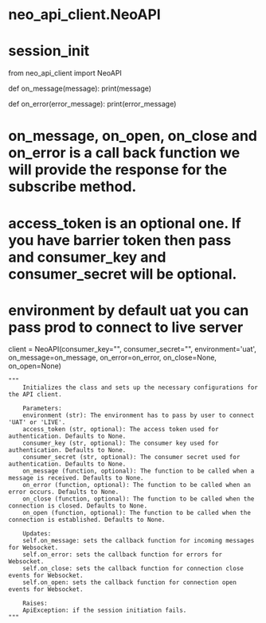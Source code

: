 # neo_api_client.NeoAPI

# **session_init**

from neo_api_client import NeoAPI

def on_message(message):
    print(message)
    
def on_error(error_message):
    print(error_message)
    
# on_message, on_open, on_close and on_error is a call back function we will provide the response for the subscribe method.
# access_token is an optional one. If you have barrier token then pass and consumer_key and consumer_secret will be optional.
# environment by default uat you can pass prod to connect to live server

client = NeoAPI(consumer_key="", consumer_secret="", 
                environment='uat', on_message=on_message, on_error=on_error, on_close=None, on_open=None)


    """
        Initializes the class and sets up the necessary configurations for the API client.
    
        Parameters:
        environment (str): The environment has to pass by user to connect 'UAT' or 'LIVE'.
        access_token (str, optional): The access token used for authentication. Defaults to None.
        consumer_key (str, optional): The consumer key used for authentication. Defaults to None.
        consumer_secret (str, optional): The consumer secret used for authentication. Defaults to None.
        on_message (function, optional): The function to be called when a message is received. Defaults to None.
        on_error (function, optional): The function to be called when an error occurs. Defaults to None.
        on_close (function, optional): The function to be called when the connection is closed. Defaults to None.
        on_open (function, optional): The function to be called when the connection is established. Defaults to None.
    
        Updates:
        self.on_message: sets the callback function for incoming messages for Websocket.
        self.on_error: sets the callback function for errors for Websocket.
        self.on_close: sets the callback function for connection close events for Websocket.
        self.on_open: sets the callback function for connection open events for Websocket.
    
        Raises:
        ApiException: if the session initiation fails.
    """
